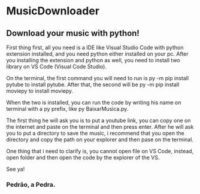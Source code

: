 # MusicDownloader

## Download your music with python!

First thing first, all you need is a IDE like Visual Studio Code with python extension installed, and you need python either installed on your pc. 
After you installing the extension and python as well, you need to install two library on VS Code (Visual Code Studio).

On the terminal, the first command you will need to run is py -m pip install pytube to install pytube. 
After that, the second will be py -m pip install moviepy to install moviepy.

When the two is installed, you can run the code by writing his name on terminal with a py prefix, like py BaixarMusica.py.

The first thing he will ask you is to put a youtube link, you can copy one on the internet and paste on the terminal and then press enter. 
After he will ask you to put a directory to save the music, i recommend that you open the directory and copy the path on your explorer and then pase on the terminal. 

One thing that i need to clarify is, you cannot open file on VS Code, instead, open folder and then open the code by the explorer of the VS.

See ya!

### Pedrão, a Pedra.
